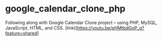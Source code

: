 # google_calendar_clone_php
Following along with Google Calendar Clone project – using PHP, MySQL, JavaScript, HTML, and CSS. (link)[https://youtu.be/pHMtbdGoP_g?feature=shared]
